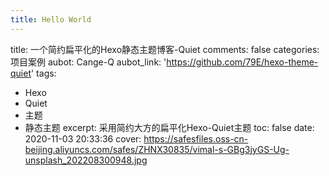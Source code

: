 ```yaml
---
title: Hello World
---
```

title: 一个简约扁平化的Hexo静态主题博客-Quiet
comments: false
categories: 项目案例
aubot: Cange-Q
aubot_link: 'https://github.com/79E/hexo-theme-quiet'
tags:
  - Hexo
  - Quiet
  - 主题
  - 静态主题
excerpt: 采用简约大方的扁平化Hexo-Quiet主题
toc: false
date: 2020-11-03 20:33:36
cover: https://safesfiles.oss-cn-beijing.aliyuncs.com/safes/ZHNX30835/vimal-s-GBg3jyGS-Ug-unsplash_202208300948.jpg